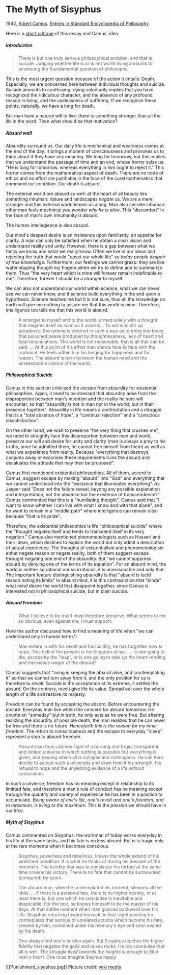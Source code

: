# The Myth of Sisyphus
1942, [Albert Camus](https://en.wikipedia.org/wiki/Albert_Camus "Albert Camus").
[Entries in  Standard Encyclopedia of Philosophy](https://plato.stanford.edu/entries/camus/#SuiAbsHapMytSis)

Here is a [short critique](https://www.wrightswriting.com/post/a-short-critique-of-albert-camus) of this essay and Camus' idea

##### Introduction

>There is but one truly serious philosophical problem, and that is suicide. Judging whether life is or is not worth living amounts to answering the foundamental question of philosophy. 

This is the most urgent question because of the action it entails: Death. Especially, we are concerned here between individual thoughts and suicide. Suicide amounts to confessing: dying voluntarily implies that you have recognized the ridiculous character, and the absence of any profound reason in living, and the uselessness of suffering. If we recognize these points, naturally, we have a long for death. 

But man have a natural will to live: there is something stronger than all the ills in the word. Then what should be that motivation? 

##### Absurd wall
Absurdity surround us. Our daily life is mechanical and weariness comes at the end of the day. It brings a monent of consciousness and provokes us to think about if they have any meaning. We long for tomorrow, but this implies that we understand the passage of time and an end, whose horror seize us.  "He is long for tomorrow, whereas everything in him ought to reject it." This horror comes from the mathematical aspect of death. There are no code of ethics and no effort are justifiable in the face of the curel mathematics that command our condition. Our death is absurd. 

The external world are absurd as well: at the heart of all beauty lies something inhuman: nature and landscapes *negate* us. We are a mere stranger and this external world leaves us along. Man also secrete inhuman: other man feels mechnical *you wonder why he is alive*. This "discomfort" in the face of man's own inhumanity is absurd. 

The human intellegience is also absurd. 

Our mind's deepest desire is an insistence upon familiarity, an appetite for clarity. A man can only be satisfied when he obtain a clear vision and understand reality and unity. However, there is a gap between what we fancy we know and what we really know. Often we live in our ideas and rejecting the truth that would "upset our whole life" so *today people despair of true knowledge*. Furthermore, our feelings we cannot grasp: they are like water slipping thought my fingers when we try to define and to summarize them. Thus "the very heart which is mine will forever remain indefinable to me". Therefore, forever I should be a stranger to myself. 

We can also not understand our world within science, what we can never see we can never know, and if science build everything in the end upon a hypothesis. Science teaches me but it is not sure, thus all the knowledge on earth will give me nothing to assure me that this world is mine. Therefore, intelligence too tells me that this world is absurd. 
>A stranger to myself and to the world, armed solely with a thought that negates itself as soon as it asserts... To will is to stir up paradoxes. Everything is ordered in such a way as to bring into being that poisoned pease produced by thoughtlessness, lack of heart and fatal renunciations. The world is not reasonable, that is all that can be said.
>...
>At this point of his effort man stands face to face with the irrational. He feels within him his longing for happiness and for reason. The absurd is born between the human need and the unreasonable silence of the world.

##### Philosophical Suicide
Camus in this section criticized the *escape* from absurdity for existential philosophies. Again, it need to be stressed that absurdity arise from the disproportion between man's intention and the reality he sure will encounter, so that "absurdity is not in man nor in the world, but in their presence together". Absurdity in life means a confrontation and a struggle that is a "total absence of hope", a "continual rejection" and a "conscious dissatisfaction". 

On the other hand, we wish to preserve "the very thing that crushes me", we need to straightly face this disproportion between man and world, preserve our will and desire for unity and clarity (man is always a prey to his truths, once he admitted them, he cannot free himself from them) as well as what we experience from reality, Because "everything that destroys, conjures away or exocrises these requirements ruins the absurd and devaluates the attitude that may then be proposed". 

Camus first mentioned existential philosophies. All of them, accord to Camus, suggest escape by making "absurd" into "God" and everything that we cannot understood into the "existance that illuminates everything". As Jasper said "Does not the failure reveal, beyong any possible explanation and interpretation, not the absence but the existence of transcendence?". Camus commented that this is a "humiliating thought". Camus said that "I want to know whether I can live with what I know and with that alone", and he want to remain in a "middle path" where intelligence can remain clear because "that is its pride". 

Therefore, the existential philosophies is life "philosophical suicide" where the "thought negates itself and tends to transcend itself in its very negation." Camus also mentioned phenomenologists such as Husserl and their ideas, which declines to explain the world but only admit a description of actual experience. The thoughts of existentialism and phenomenologism either negate reason or negate reality, both of them suggest escape throught negating one end of the absurdity. But "we cannot suppress absurd by denying one of the terms of its equation". For an absurd mind, the world is neither so rational nor so irrational, it is unreasonable and only that. The important feature distinguishing absurdity is that "absurd is lucid reason noting its limits" In absurd mind, it is this contradiction that "binds" what mind desire the world that disappoint together, since Camus is interested not in philosophical suicide, but in plain suicide.

##### Absurd Freedom
>What I believe to be true I must therefore preserve. What seems to me so obvious, even against me, I must support. 

Here the author discussed how to find a meaning of life when "we can understand only in human terms":
>Man enters in with his revolt and his lucidity, he has forgotten how to hope. This hell of the present is his Kingdom at last. ... Is one going to die, escape by the "leap", or is one going to *take up the heart-rending and marvelous wager of the absurd?*

Camus suggests that "living is keeping the absurd alive, and comtemplating it" so that we cannot turn away from it, and the only position for us is therefore to *revolt*. Suicide is the acceptance at its extreme, it settles the absurd. On the contrary, revolt give life its value. Spread out over the whole length of a life and restore its majesty.

Freedom can be found by accepting the absord. Before encountering the absurd. Everyday man live within the concern for absurd tomorrow. He counts on "someday" but in truth, he only acts as he were free. But aftering realizing the absurdity of possible death, the man realized that he can never be free and there is no future. *Henceforth this is the reason for my inner freedom*. The return to consciousness and the escape to everyday "sleep" represent a step to absurd freedom. 

>Absurd man thus catches sight of a burning and frigid, transparent and limited universe in which nothing is possible but everything is given, and beyong which all is collapse and nothingless. He can then decide to accept such a university and draw from it his strength, his refusal to hope and the unyielding evidence of a life without consolation. 

In such a unvierse, freedom has no meaning except in relatinship to its limitted fate, and therefore a man's rule of conduct has no meaning except through the quantity and variety of experience he has been in a position to accumulate. *Being aware of one's life, one's revolt and one's freedom, and to maximum, is living to the maximum*. This is the *passion* we should have in our lifes.

##### Myth of Sisyphus
Camus commented on Sisyphus: the workman of today works everyday in his life at the same tasks, and his fate is no less absurd. But is is tragic only at the rare moments when it becomes conscious. 
>Sisyphus, powerless and rebellious, knows the whole extend of his wretched condition: It is what he thinks of during his descent of the mountain. The lucidity that was to consistute his torture at the same time crowns his victory. There is no fate that cannot be surmounted (conqured) by scorn.
>
>The absurd man, when he contemplated his torment, silences all the idols. ... If there is a personal fate, there is no higher destiny, or at least there is, but one which he concludes is inevitable and despicable. For the rest, he knows himeself to be the master of his days. At that subtle moment when man glances backward over his life, Sisyphus returning toward his rock, in that slight pivoting he comteplates that serious of unrelated actions which become his fate, created by him, combined under his memory's eye and soon sealed by his death. 
>
>One always find one's burden again. But Sisyphus teaches the higher fidelity that negates the gods and raises rocks. He too concludes that all is well. *The struggle itself towards the heights is enough to fill a man's heart*. One must imagine Sisyhus happy


![[Punishment_sisyphus.jpg]]
Picture credit: [wiki media](https://en.wikipedia.org/wiki/Sisyphus#/media/File:Punishment_sisyph.jpg)